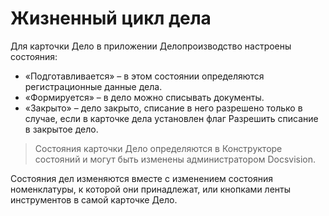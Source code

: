 # Жизненный цикл дела

Для карточки Дело в приложении Делопроизводство настроены состояния:

- «Подготавливается» – в этом состоянии определяются регистрационные данные дела.
- «Формируется» – в дело можно списывать документы.
- «Закрыто» – дело закрыто, списание в него разрешено только в случае, если в карточке дела установлен флаг Разрешить списание в закрытое дело.

> Состояния карточки Дело определяются в Конструкторе состояний и могут быть изменены администратором Docsvision.

Состояния дел изменяются вместе с изменением состояния номенклатуры, к которой они принадлежат, или кнопками ленты инструментов в самой карточке Дело.